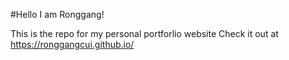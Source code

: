 #Hello I am Ronggang!

This is the repo for my personal portforlio website
Check it out at https://ronggangcui.github.io/



